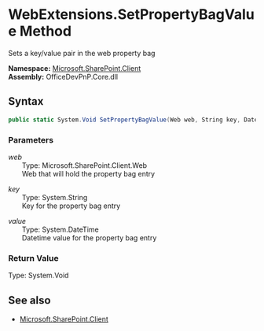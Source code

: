 # WebExtensions.SetPropertyBagValue Method  
Sets a key/value pair in the web property bag  

**Namespace:** [Microsoft.SharePoint.Client](Microsoft.SharePoint.Client.md)  
**Assembly:** OfficeDevPnP.Core.dll  
## Syntax
```C#
public static System.Void SetPropertyBagValue(Web web, String key, DateTime value)
```
### Parameters
*web*  
&emsp;&emsp;Type: Microsoft.SharePoint.Client.Web  
&emsp;&emsp;Web that will hold the property bag entry  
  
*key*  
&emsp;&emsp;Type: System.String  
&emsp;&emsp;Key for the property bag entry  
  
*value*  
&emsp;&emsp;Type: System.DateTime  
&emsp;&emsp;Datetime value for the property bag entry  
  
### Return Value
Type: System.Void  

## See also
- [Microsoft.SharePoint.Client](Microsoft.SharePoint.Client.md)
